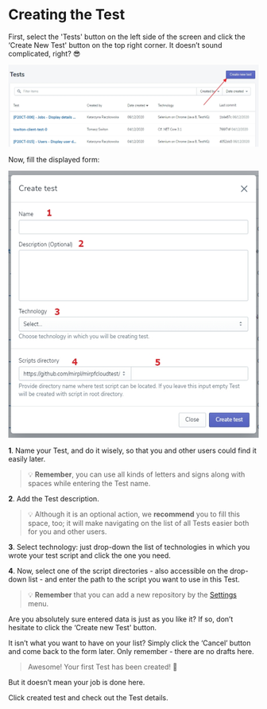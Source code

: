 # Creating the Test

First, select the 'Tests' button on the left side of the screen and click the ‘Create New Test' button on the top right corner. 
It doesn’t sound complicated, right? 😎

![test](../../../assets/images1/test2.jpg)

Now, fill the displayed form:

![test1](../../../assets/images1/test3.jpg)


**1**. Name your Test, and do it wisely, so that you and other users could find it easily later. 

<!-- theme: warning -->
>💡 **Remember**, you can use all kinds of letters and signs along with spaces while entering the Test name.

**2**. Add the Test description. 

<!-- theme: warning -->
>💡 Although it is an optional action, we **recommend** you to fill this space, too; it will make navigating on the list of all Tests easier both for you and other users. 

**3**. Select technology: just drop-down the list of technologies in which you wrote your test script and click the one you need. 

**4**. Now, select one of the script directories - also accessible on the drop-down list - and enter the path to the script you want to use in this Test.

<!-- theme: warning -->
>💡 **Remember** that you can add a new repository by the [Settings](../Settings/Repositories.md) menu. 

Are you absolutely sure entered data is just as you like it? If so, don’t hesitate to click the ‘Create new Test' button. 

It isn’t what you want to have on your list? Simply click the ‘Cancel’ button and come back to the form later. Only remember - there are no drafts here. 

<!-- theme: success -->
>Awesome! Your first Test has been created! 🙌

But it doesn’t mean your job is done here. 

Click created test and check out the Test details.
